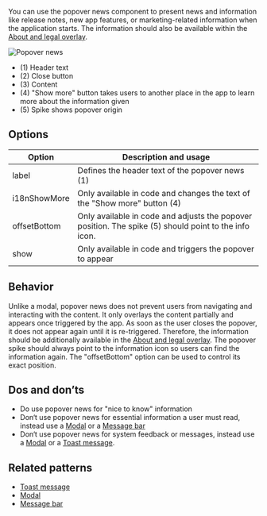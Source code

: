 You can use the popover news component to present news and information like release notes, new app features, or marketing-related information when the application starts. The information should also be available within the [About and legal overlay](./about-and-legal.md).

![Popover news](https://www.figma.com/file/wEptRgAezDU1z80Cn3eZ0o/iX-Pattern-Illustrations?type=design&node-id=1013-70517&mode=design&t=Ntzn8IlSOlPey8s5-11)

- (1) Header text
- (2) Close button
- (3) Content
- (4) "Show more" button takes users to another place in the app to learn more about the information given
- (5) Spike shows popover origin

## Options

| Option                    | Description and usage                                                                                        |
| -------------------------- | ------------------------------------------------------------------------------------------------------------ |
| label | Defines the header text of the popover news (1)|
| i18nShowMore | Only available in code and changes the text of the "Show more" button (4) |
| offsetBottom | Only available in code and adjusts the popover position. The spike (5) should point to the info icon. |
| show | Only available in code and triggers the popover to appear |

## Behavior
Unlike a modal, popover news does not prevent users from navigating and interacting with the content. It only overlays the content partially and appears once triggered by the app. As soon as the user closes the popover, it does not appear again until it is re-triggered. Therefore, the information should be additionally available in the [About and legal overlay](./about-and-legal.md). The popover spike should always point to the information icon so users can find the information again. The "offsetBottom" option can be used to control its exact position.

## Dos and don’ts
- Do use popover news for "nice to know" information
- Don‘t use popover news for essential information a user must read, instead use a [Modal](../modal.md) or a [Message bar](../messagebar.md)
- Don‘t use popover news for system feedback or messages, instead use a [Modal](../modal.md) or a [Toast message](../toast.md).

## Related patterns
- [Toast message](../toast.md)
- [Modal](../modal.md)
- [Message bar](../messagebar.md)

